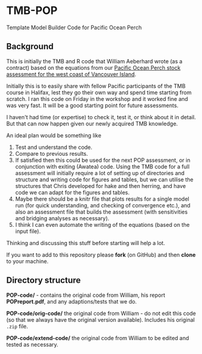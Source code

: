 # TMB-POP
Template Model Builder Code for Pacific Ocean Perch

## Background

This is initially the TMB and R code that William Aeberhard wrote (as a contract) based on the equations from our [Pacific Ocean Perch stock assessment for the west coast of Vancouver Island](http://waves-vagues.dfo-mpo.gc.ca/Library/361330.pdf). 

Initially this is to easily share with fellow Pacific participants of the TMB course in Halifax, lest they go their own way and spend time starting from scratch. I ran this code on Friday in the workshop and it worked fine and was very fast. It will be a good starting point for future assessments.

I haven't had time (or expertise) to check it, test it, or think about it in detail. But that can now happen given our newly acquired TMB knowledge.

An ideal plan would be something like

1. Test and understand the code.
1. Compare to previous results.
1. If satisfied then this could be used for the next POP assessment, or in conjunction with exiting (Awatea) code. Using the TMB code for a full assessment will initially require a lot of setting up of directories and structure and writing code for figures and tables, but we can utilise the structures that Chris developed for hake and then herring, and have code we can adapt for the figures and tables.
1. Maybe there should be a knitr file that plots results for a single model run (for quick understanding, and checking of convergence etc.), and also an assessment file that builds the assessment (with sensitivities and bridging analyses as necessary).
1. I think I can even automate the writing of the equations (based on the input file). 

Thinking and discussing this stuff before starting will help a lot. 

If you want to add to this repository please **fork** (on GitHub) and then **clone** to your machine.

## Directory structure

**POP-code/** - contains the original code from William, his report **POPreport.pdf**, and any adaptions/tests that we do. 

**POP-code/orig-code/** the original code from William - do not edit this code (so that we always have the original version available). Includes his original ```.zip``` file.

**POP-code/extend-code/** the original code from William to be edited and tested as necessary.

